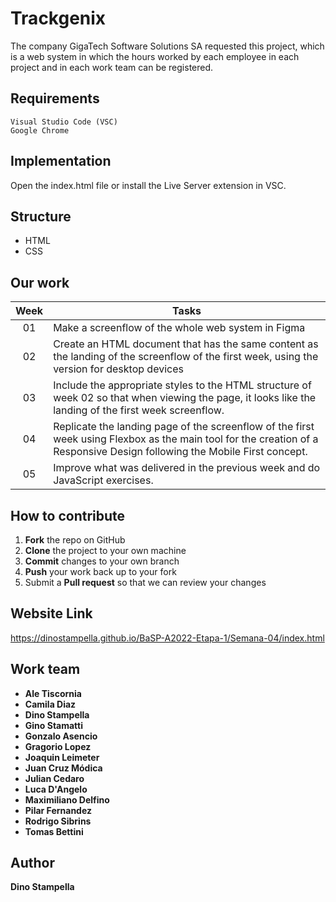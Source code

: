 # Trackgenix
The company GigaTech Software Solutions SA requested this project, which is a web system in which the hours worked by each employee in each project and in each work team can be registered.

## Requirements
```
Visual Studio Code (VSC)
Google Chrome
```

## Implementation
Open the index.html file or install the Live Server extension in VSC.

## Structure
- HTML
- CSS

## Our work
| **Week** 	| **Tasks**                                                                                                                                                                 	|
|:--------:	|---------------------------------------------------------------------------------------------------------------------------------------------------------------------------	|
|    01    	| Make a screenflow of the whole web system in Figma                                                                                                                        	|
|    02    	| Create an HTML document that has the same content as the landing of the screenflow of the first week, using the version for desktop devices                               	|
|    03    	| Include the appropriate styles to the HTML structure of week 02 so that when viewing the page, it looks like the landing of the first week screenflow.                    	|
|    04    	| Replicate the landing page of the screenflow of the first week using Flexbox as the main tool for the creation of a Responsive Design following the Mobile First concept. 	|
|    05    	| Improve what was delivered in the previous week and do JavaScript exercises. 	|

## How to contribute
1. **Fork** the repo on GitHub
2. **Clone** the project to your own machine
3. **Commit** changes to your own branch
4. **Push** your work back up to your fork
5. Submit a **Pull request** so that we can review your changes

## Website Link
https://dinostampella.github.io/BaSP-A2022-Etapa-1/Semana-04/index.html


## Work team
- **Ale Tiscornia**
- **Camila Diaz**
- **Dino Stampella**
- **Gino Stamatti**
- **Gonzalo Asencio**
- **Gragorio Lopez**
- **Joaquin Leimeter**
- **Juan Cruz Módica**
- **Julian Cedaro**
- **Luca D'Angelo**
- **Maximiliano Delfino**
- **Pilar Fernandez**
- **Rodrigo Sibrins**
- **Tomas Bettini**

## Author
**Dino Stampella**


